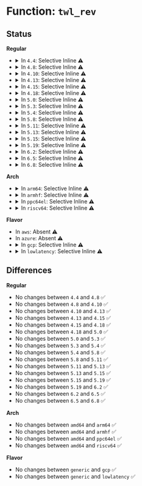 # Function: <code>twl_rev</code>

## Status
<b>Regular</b>
<ul>
<li>
<details>
<summary>In <code>4.4</code>: Selective Inline ⚠️</summary>

```c
unsigned int twl_rev();
```

**Collision:** Unique Global

**Inline:** Selective

**Transformation:** False

**Instances:**

```
In drivers/mfd/twl-core.c (ffffffff81587610)
Location: drivers/mfd/twl-core.c:413
Inline: True
Inline callers:
  - drivers/mfd/twl-core.c:twl_remove
  - drivers/mfd/twl-core.c:twl_remove
  - drivers/mfd/twl-core.c:add_numbered_child
  - drivers/mfd/twl-core.c:twl_probe
  - drivers/mfd/twl-core.c:twl_probe
  - drivers/mfd/twl-core.c:twl_probe
  - drivers/mfd/twl-core.c:twl_probe
  - drivers/mfd/twl-core.c:twl_probe
  - drivers/mfd/twl-core.c:twl_probe
  - drivers/mfd/twl-core.c:twl_probe
  - drivers/mfd/twl-core.c:twl_probe
  - drivers/mfd/twl-core.c:twl_probe
```
**Symbols:**

```
ffffffff81587610-ffffffff8158762e: twl_rev (STB_GLOBAL)
```
</details>
</li>
<li>
<details>
<summary>In <code>4.8</code>: Selective Inline ⚠️</summary>

```c
unsigned int twl_rev();
```

**Collision:** Unique Global

**Inline:** Selective

**Transformation:** False

**Instances:**

```
In drivers/mfd/twl-core.c (ffffffff815dcdf9)
Location: drivers/mfd/twl-core.c:413
Inline: True
Inline callers:
  - drivers/mfd/twl-core.c:twl_probe
  - drivers/mfd/twl-core.c:twl_probe
  - drivers/mfd/twl-core.c:twl_probe
  - drivers/mfd/twl-core.c:twl_probe
  - drivers/mfd/twl-core.c:twl_probe
  - drivers/mfd/twl-core.c:twl_probe
  - drivers/mfd/twl-core.c:twl_probe
  - drivers/mfd/twl-core.c:twl_probe
  - drivers/mfd/twl-core.c:twl_probe
  - drivers/mfd/twl-core.c:twl_remove
  - drivers/mfd/twl-core.c:twl_remove
  - drivers/mfd/twl-core.c:add_numbered_child
```
**Symbols:**

```
ffffffff815dc670-ffffffff815dc68e: twl_rev (STB_GLOBAL)
```
</details>
</li>
<li>
<details>
<summary>In <code>4.10</code>: Selective Inline ⚠️</summary>

```c
unsigned int twl_rev();
```

**Collision:** Unique Global

**Inline:** Selective

**Transformation:** False

**Instances:**

```
In drivers/mfd/twl-core.c (ffffffff81609ac9)
Location: drivers/mfd/twl-core.c:412
Inline: True
Inline callers:
  - drivers/mfd/twl-core.c:twl_probe
  - drivers/mfd/twl-core.c:twl_probe
  - drivers/mfd/twl-core.c:twl_probe
  - drivers/mfd/twl-core.c:twl_probe
  - drivers/mfd/twl-core.c:twl_probe
  - drivers/mfd/twl-core.c:twl_probe
  - drivers/mfd/twl-core.c:twl_probe
  - drivers/mfd/twl-core.c:twl_probe
  - drivers/mfd/twl-core.c:twl_probe
  - drivers/mfd/twl-core.c:twl_remove
  - drivers/mfd/twl-core.c:twl_remove
  - drivers/mfd/twl-core.c:add_numbered_child
```
**Symbols:**

```
ffffffff81609340-ffffffff8160935e: twl_rev (STB_GLOBAL)
```
</details>
</li>
<li>
<details>
<summary>In <code>4.13</code>: Selective Inline ⚠️</summary>

```c
unsigned int twl_rev();
```

**Collision:** Unique Global

**Inline:** Selective

**Transformation:** False

**Instances:**

```
In drivers/mfd/twl-core.c (ffffffff8161dc11)
Location: drivers/mfd/twl-core.c:412
Inline: True
Inline callers:
  - drivers/mfd/twl-core.c:twl_probe
  - drivers/mfd/twl-core.c:twl_probe
  - drivers/mfd/twl-core.c:twl_probe
  - drivers/mfd/twl-core.c:twl_probe
  - drivers/mfd/twl-core.c:twl_probe
  - drivers/mfd/twl-core.c:twl_probe
  - drivers/mfd/twl-core.c:twl_probe
  - drivers/mfd/twl-core.c:twl_probe
  - drivers/mfd/twl-core.c:twl_probe
  - drivers/mfd/twl-core.c:add_numbered_child
```
**Symbols:**

```
ffffffff8161d1c0-ffffffff8161d1dc: twl_rev (STB_GLOBAL)
```
</details>
</li>
<li>
<details>
<summary>In <code>4.15</code>: Selective Inline ⚠️</summary>

```c
unsigned int twl_rev();
```

**Collision:** Unique Global

**Inline:** Selective

**Transformation:** False

**Instances:**

```
In drivers/mfd/twl-core.c (ffffffff81686457)
Location: drivers/mfd/twl-core.c:412
Inline: True
Inline callers:
  - drivers/mfd/twl-core.c:twl_probe
  - drivers/mfd/twl-core.c:twl_probe
  - drivers/mfd/twl-core.c:twl_probe
  - drivers/mfd/twl-core.c:twl_probe
  - drivers/mfd/twl-core.c:twl_probe
  - drivers/mfd/twl-core.c:twl_probe
  - drivers/mfd/twl-core.c:twl_probe
  - drivers/mfd/twl-core.c:twl_probe
  - drivers/mfd/twl-core.c:twl_probe
  - drivers/mfd/twl-core.c:add_numbered_child
```
**Symbols:**

```
ffffffff81685a00-ffffffff81685a1c: twl_rev (STB_GLOBAL)
```
</details>
</li>
<li>
<details>
<summary>In <code>4.18</code>: Selective Inline ⚠️</summary>

```c
unsigned int twl_rev();
```

**Collision:** Unique Global

**Inline:** Selective

**Transformation:** False

**Instances:**

```
In drivers/mfd/twl-core.c (ffffffff816c253d)
Location: drivers/mfd/twl-core.c:412
Inline: True
Inline callers:
  - drivers/mfd/twl-core.c:twl_probe
  - drivers/mfd/twl-core.c:twl_probe
  - drivers/mfd/twl-core.c:twl_probe
  - drivers/mfd/twl-core.c:twl_probe
  - drivers/mfd/twl-core.c:twl_probe
  - drivers/mfd/twl-core.c:twl_probe
  - drivers/mfd/twl-core.c:twl_probe
  - drivers/mfd/twl-core.c:twl_probe
  - drivers/mfd/twl-core.c:twl_probe
  - drivers/mfd/twl-core.c:twl_remove
  - drivers/mfd/twl-core.c:twl_remove
  - drivers/mfd/twl-core.c:add_numbered_child
```
**Symbols:**

```
ffffffff816c1aa0-ffffffff816c1abc: twl_rev (STB_GLOBAL)
```
</details>
</li>
<li>
<details>
<summary>In <code>5.0</code>: Selective Inline ⚠️</summary>

```c
unsigned int twl_rev();
```

**Collision:** Unique Global

**Inline:** Selective

**Transformation:** False

**Instances:**

```
In drivers/mfd/twl-core.c (ffffffff816e376d)
Location: drivers/mfd/twl-core.c:412
Inline: True
Inline callers:
  - drivers/mfd/twl-core.c:twl_probe
  - drivers/mfd/twl-core.c:twl_probe
  - drivers/mfd/twl-core.c:twl_probe
  - drivers/mfd/twl-core.c:twl_probe
  - drivers/mfd/twl-core.c:twl_probe
  - drivers/mfd/twl-core.c:twl_probe
  - drivers/mfd/twl-core.c:twl_probe
  - drivers/mfd/twl-core.c:twl_probe
  - drivers/mfd/twl-core.c:twl_probe
  - drivers/mfd/twl-core.c:twl_remove
  - drivers/mfd/twl-core.c:twl_remove
  - drivers/mfd/twl-core.c:add_numbered_child
```
**Symbols:**

```
ffffffff816e2ee0-ffffffff816e2efc: twl_rev (STB_GLOBAL)
```
</details>
</li>
<li>
<details>
<summary>In <code>5.3</code>: Selective Inline ⚠️</summary>

```c
unsigned int twl_rev();
```

**Collision:** Unique Global

**Inline:** Selective

**Transformation:** False

**Instances:**

```
In drivers/mfd/twl-core.c (ffffffff8171d30c)
Location: drivers/mfd/twl-core.c:399
Inline: True
Inline callers:
  - drivers/mfd/twl-core.c:twl_probe
  - drivers/mfd/twl-core.c:twl_probe
  - drivers/mfd/twl-core.c:twl_probe
  - drivers/mfd/twl-core.c:twl_remove
  - drivers/mfd/twl-core.c:twl_remove
  - drivers/mfd/twl-core.c:add_children
  - drivers/mfd/twl-core.c:add_children
  - drivers/mfd/twl-core.c:add_children
  - drivers/mfd/twl-core.c:add_children
  - drivers/mfd/twl-core.c:add_children
  - drivers/mfd/twl-core.c:add_children
  - drivers/mfd/twl-core.c:add_numbered_child
```
**Symbols:**

```
ffffffff8171c520-ffffffff8171c53c: twl_rev (STB_GLOBAL)
```
</details>
</li>
<li>
<details>
<summary>In <code>5.4</code>: Selective Inline ⚠️</summary>

```c
unsigned int twl_rev();
```

**Collision:** Unique Global

**Inline:** Selective

**Transformation:** False

**Instances:**

```
In drivers/mfd/twl-core.c (ffffffff817415df)
Location: drivers/mfd/twl-core.c:399
Inline: True
Inline callers:
  - drivers/mfd/twl-core.c:twl_probe
  - drivers/mfd/twl-core.c:twl_probe
  - drivers/mfd/twl-core.c:twl_probe
  - drivers/mfd/twl-core.c:twl_remove
  - drivers/mfd/twl-core.c:twl_remove
  - drivers/mfd/twl-core.c:add_children
  - drivers/mfd/twl-core.c:add_children
  - drivers/mfd/twl-core.c:add_children
  - drivers/mfd/twl-core.c:add_children
  - drivers/mfd/twl-core.c:add_children
  - drivers/mfd/twl-core.c:add_children
  - drivers/mfd/twl-core.c:add_numbered_child
```
**Symbols:**

```
ffffffff817407f0-ffffffff8174080c: twl_rev (STB_GLOBAL)
```
</details>
</li>
<li>
<details>
<summary>In <code>5.8</code>: Selective Inline ⚠️</summary>

```c
unsigned int twl_rev();
```

**Collision:** Unique Global

**Inline:** Selective

**Transformation:** False

**Instances:**

```
In drivers/mfd/twl-core.c (ffffffff817ff183)
Location: drivers/mfd/twl-core.c:399
Inline: True
Inline callers:
  - drivers/mfd/twl-core.c:twl_probe
  - drivers/mfd/twl-core.c:twl_probe
  - drivers/mfd/twl-core.c:twl_probe
  - drivers/mfd/twl-core.c:twl_remove
  - drivers/mfd/twl-core.c:twl_remove
  - drivers/mfd/twl-core.c:add_children
  - drivers/mfd/twl-core.c:add_children
  - drivers/mfd/twl-core.c:add_children
  - drivers/mfd/twl-core.c:add_children
  - drivers/mfd/twl-core.c:add_children
  - drivers/mfd/twl-core.c:add_children
  - drivers/mfd/twl-core.c:add_numbered_child
  - drivers/mfd/twl-core.c:twl_get_regmap
```
**Symbols:**

```
ffffffff817fe2a0-ffffffff817fe2bc: twl_rev (STB_GLOBAL)
```
</details>
</li>
<li>
<details>
<summary>In <code>5.11</code>: Selective Inline ⚠️</summary>

```c
unsigned int twl_rev();
```

**Collision:** Unique Global

**Inline:** Selective

**Transformation:** False

**Instances:**

```
In drivers/mfd/twl-core.c (ffffffff818105b3)
Location: drivers/mfd/twl-core.c:399
Inline: True
Inline callers:
  - drivers/mfd/twl-core.c:twl_probe
  - drivers/mfd/twl-core.c:twl_probe
  - drivers/mfd/twl-core.c:twl_probe
  - drivers/mfd/twl-core.c:twl_remove
  - drivers/mfd/twl-core.c:twl_remove
  - drivers/mfd/twl-core.c:add_children
  - drivers/mfd/twl-core.c:add_children
  - drivers/mfd/twl-core.c:add_children
  - drivers/mfd/twl-core.c:add_children
  - drivers/mfd/twl-core.c:add_children
  - drivers/mfd/twl-core.c:add_children
  - drivers/mfd/twl-core.c:add_numbered_child
  - drivers/mfd/twl-core.c:twl_get_regmap
```
**Symbols:**

```
ffffffff8180f6d0-ffffffff8180f6ec: twl_rev (STB_GLOBAL)
```
</details>
</li>
<li>
<details>
<summary>In <code>5.13</code>: Selective Inline ⚠️</summary>

```c
unsigned int twl_rev();
```

**Collision:** Unique Global

**Inline:** Selective

**Transformation:** False

**Instances:**

```
In drivers/mfd/twl-core.c (ffffffff817f4cde)
Location: drivers/mfd/twl-core.c:399
Inline: True
Inline callers:
  - drivers/mfd/twl-core.c:twl_probe
  - drivers/mfd/twl-core.c:twl_probe
  - drivers/mfd/twl-core.c:twl_probe
  - drivers/mfd/twl-core.c:twl_remove
  - drivers/mfd/twl-core.c:twl_remove
  - drivers/mfd/twl-core.c:add_children
  - drivers/mfd/twl-core.c:add_children
  - drivers/mfd/twl-core.c:add_children
  - drivers/mfd/twl-core.c:add_children
  - drivers/mfd/twl-core.c:add_children
  - drivers/mfd/twl-core.c:add_children
  - drivers/mfd/twl-core.c:add_numbered_child
  - drivers/mfd/twl-core.c:twl_get_regmap
```
**Symbols:**

```
ffffffff817f3f00-ffffffff817f3f1c: twl_rev (STB_GLOBAL)
```
</details>
</li>
<li>
<details>
<summary>In <code>5.15</code>: Selective Inline ⚠️</summary>

```c
unsigned int twl_rev();
```

**Collision:** Unique Global

**Inline:** Selective

**Transformation:** False

**Instances:**

```
In drivers/mfd/twl-core.c (ffffffff8187dd4d)
Location: drivers/mfd/twl-core.c:399
Inline: True
Inline callers:
  - drivers/mfd/twl-core.c:twl_probe
  - drivers/mfd/twl-core.c:twl_probe
  - drivers/mfd/twl-core.c:twl_probe
  - drivers/mfd/twl-core.c:twl_remove
  - drivers/mfd/twl-core.c:twl_remove
  - drivers/mfd/twl-core.c:add_children
  - drivers/mfd/twl-core.c:add_children
  - drivers/mfd/twl-core.c:add_children
  - drivers/mfd/twl-core.c:add_children
  - drivers/mfd/twl-core.c:add_children
  - drivers/mfd/twl-core.c:add_children
  - drivers/mfd/twl-core.c:add_numbered_child
  - drivers/mfd/twl-core.c:twl_get_regmap
```
**Symbols:**

```
ffffffff8187cf40-ffffffff8187cf5c: twl_rev (STB_GLOBAL)
```
</details>
</li>
<li>
<details>
<summary>In <code>5.19</code>: Selective Inline ⚠️</summary>

```c
unsigned int twl_rev();
```

**Collision:** Unique Global

**Inline:** Selective

**Transformation:** False

**Instances:**

```
In drivers/mfd/twl-core.c (ffffffff819c626c)
Location: drivers/mfd/twl-core.c:399
Inline: True
Inline callers:
  - drivers/mfd/twl-core.c:twl_probe
  - drivers/mfd/twl-core.c:twl_probe
  - drivers/mfd/twl-core.c:twl_probe
  - drivers/mfd/twl-core.c:twl_remove
  - drivers/mfd/twl-core.c:twl_remove
  - drivers/mfd/twl-core.c:add_children
  - drivers/mfd/twl-core.c:add_children
  - drivers/mfd/twl-core.c:add_children
  - drivers/mfd/twl-core.c:add_children
  - drivers/mfd/twl-core.c:add_children
  - drivers/mfd/twl-core.c:add_children
  - drivers/mfd/twl-core.c:add_numbered_child
  - drivers/mfd/twl-core.c:twl_get_regmap
```
**Symbols:**

```
ffffffff819c5340-ffffffff819c5362: twl_rev (STB_GLOBAL)
```
</details>
</li>
<li>
<details>
<summary>In <code>6.2</code>: Selective Inline ⚠️</summary>

```c
unsigned int twl_rev();
```

**Collision:** Unique Global

**Inline:** Selective

**Transformation:** False

**Instances:**

```
In drivers/mfd/twl-core.c (ffffffff81b3cc0a)
Location: drivers/mfd/twl-core.c:399
Inline: True
Inline callers:
  - drivers/mfd/twl-core.c:twl_probe
  - drivers/mfd/twl-core.c:twl_probe
  - drivers/mfd/twl-core.c:twl_probe
  - drivers/mfd/twl-core.c:twl_remove
  - drivers/mfd/twl-core.c:twl_remove
  - drivers/mfd/twl-core.c:twl_get_regmap
```
**Symbols:**

```
ffffffff81b3c3b0-ffffffff81b3c3d2: twl_rev (STB_GLOBAL)
```
</details>
</li>
<li>
<details>
<summary>In <code>6.5</code>: Selective Inline ⚠️</summary>

```c
unsigned int twl_rev();
```

**Collision:** Unique Global

**Inline:** Selective

**Transformation:** False

**Instances:**

```
In drivers/mfd/twl-core.c (ffffffff81b8ffee)
Location: drivers/mfd/twl-core.c:402
Inline: True
Inline callers:
  - drivers/mfd/twl-core.c:twl_probe
  - drivers/mfd/twl-core.c:twl_probe
  - drivers/mfd/twl-core.c:twl_probe
  - drivers/mfd/twl-core.c:twl_remove
  - drivers/mfd/twl-core.c:twl_remove
  - drivers/mfd/twl-core.c:twl_get_regmap
```
**Symbols:**

```
ffffffff81b8f7d0-ffffffff81b8f7f2: twl_rev (STB_GLOBAL)
```
</details>
</li>
<li>
<details>
<summary>In <code>6.8</code>: Selective Inline ⚠️</summary>

```c
unsigned int twl_rev();
```

**Collision:** Unique Global

**Inline:** Selective

**Transformation:** False

**Instances:**

```
In drivers/mfd/twl-core.c (ffffffff81be3f11)
Location: drivers/mfd/twl-core.c:404
Inline: True
Inline callers:
  - drivers/mfd/twl-core.c:twl_probe
  - drivers/mfd/twl-core.c:twl_probe
  - drivers/mfd/twl-core.c:twl_probe
  - drivers/mfd/twl-core.c:twl_remove
  - drivers/mfd/twl-core.c:twl_remove
  - drivers/mfd/twl-core.c:twl_get_regmap
```
**Symbols:**

```
ffffffff81be36f0-ffffffff81be3712: twl_rev (STB_GLOBAL)
```
</details>
</li>
</ul>
<b>Arch</b>
<ul>
<li>
<details>
<summary>In <code>arm64</code>: Selective Inline ⚠️</summary>

```c
unsigned int twl_rev();
```

**Collision:** Unique Global

**Inline:** Selective

**Transformation:** False

**Instances:**

```
In drivers/mfd/twl-core.c (ffff80001093ce04)
Location: drivers/mfd/twl-core.c:399
Inline: True
Inline callers:
  - drivers/mfd/twl-core.c:twl_probe
  - drivers/mfd/twl-core.c:twl_probe
  - drivers/mfd/twl-core.c:twl_probe
  - drivers/mfd/twl-core.c:twl_remove
  - drivers/mfd/twl-core.c:twl_remove
  - drivers/mfd/twl-core.c:add_children
  - drivers/mfd/twl-core.c:add_children
  - drivers/mfd/twl-core.c:add_children
  - drivers/mfd/twl-core.c:add_children
  - drivers/mfd/twl-core.c:add_children
  - drivers/mfd/twl-core.c:add_children
  - drivers/mfd/twl-core.c:add_numbered_child
```
**Symbols:**

```
ffff80001093bef0-ffff80001093bf1c: twl_rev (STB_GLOBAL)
```
</details>
</li>
<li>
<details>
<summary>In <code>armhf</code>: Selective Inline ⚠️</summary>

```c
unsigned int twl_rev();
```

**Collision:** Unique Global

**Inline:** Selective

**Transformation:** False

**Instances:**

```
In drivers/mfd/twl-core.c (c0a25878)
Location: drivers/mfd/twl-core.c:399
Inline: True
Inline callers:
  - drivers/mfd/twl-core.c:twl_probe
  - drivers/mfd/twl-core.c:twl_probe
  - drivers/mfd/twl-core.c:twl_probe
  - drivers/mfd/twl-core.c:twl_remove
  - drivers/mfd/twl-core.c:twl_remove
  - drivers/mfd/twl-core.c:add_children
  - drivers/mfd/twl-core.c:add_children
  - drivers/mfd/twl-core.c:add_children
  - drivers/mfd/twl-core.c:add_children
  - drivers/mfd/twl-core.c:add_children
  - drivers/mfd/twl-core.c:add_children
  - drivers/mfd/twl-core.c:add_children
  - drivers/mfd/twl-core.c:add_numbered_child
Direct callers:
  - drivers/regulator/twl6030-regulator.c:twl6030reg_set_mode
  - drivers/regulator/twl6030-regulator.c:twl6030reg_disable
  - drivers/regulator/twl6030-regulator.c:twl6030reg_enable
  - drivers/regulator/twl6030-regulator.c:twl6030reg_is_enabled
  - drivers/rtc/rtc-twl.c:twl_rtc_probe
  - drivers/rtc/rtc-twl.c:twl_rtc_probe
```
**Symbols:**

```
c0a24768-c0a24794: twl_rev (STB_GLOBAL)
```
</details>
</li>
<li>
<details>
<summary>In <code>ppc64el</code>: Selective Inline ⚠️</summary>

```c
unsigned int twl_rev();
```

**Collision:** Unique Global

**Inline:** Selective

**Transformation:** False

**Instances:**

```
In drivers/mfd/twl-core.c (c0000000009e4ab4)
Location: drivers/mfd/twl-core.c:399
Inline: True
Inline callers:
  - drivers/mfd/twl-core.c:twl_probe
  - drivers/mfd/twl-core.c:twl_probe
  - drivers/mfd/twl-core.c:twl_probe
  - drivers/mfd/twl-core.c:twl_remove
  - drivers/mfd/twl-core.c:twl_remove
  - drivers/mfd/twl-core.c:add_children
  - drivers/mfd/twl-core.c:add_children
  - drivers/mfd/twl-core.c:add_children
  - drivers/mfd/twl-core.c:add_children
  - drivers/mfd/twl-core.c:add_children
  - drivers/mfd/twl-core.c:add_children
  - drivers/mfd/twl-core.c:add_numbered_child
```
**Symbols:**

```
c0000000009e3810-c0000000009e383c: twl_rev (STB_GLOBAL)
```
</details>
</li>
<li>
<details>
<summary>In <code>riscv64</code>: Selective Inline ⚠️</summary>

```c
unsigned int twl_rev();
```

**Collision:** Unique Global

**Inline:** Selective

**Transformation:** False

**Instances:**

```
In drivers/mfd/twl-core.c (ffffffe0005b108c)
Location: drivers/mfd/twl-core.c:399
Inline: True
Inline callers:
  - drivers/mfd/twl-core.c:twl_probe
  - drivers/mfd/twl-core.c:twl_probe
  - drivers/mfd/twl-core.c:twl_probe
  - drivers/mfd/twl-core.c:twl_remove
  - drivers/mfd/twl-core.c:twl_remove
  - drivers/mfd/twl-core.c:add_children
  - drivers/mfd/twl-core.c:add_children
  - drivers/mfd/twl-core.c:add_children
  - drivers/mfd/twl-core.c:add_children
  - drivers/mfd/twl-core.c:add_children
  - drivers/mfd/twl-core.c:add_children
  - drivers/mfd/twl-core.c:add_numbered_child
```
**Symbols:**

```
ffffffe0005b0490-ffffffe0005b04b8: twl_rev (STB_GLOBAL)
```
</details>
</li>
</ul>
<b>Flavor</b>
<ul>
<li>
In <code>aws</code>: Absent ⚠️
</li>
<li>
In <code>azure</code>: Absent ⚠️
</li>
<li>
<details>
<summary>In <code>gcp</code>: Selective Inline ⚠️</summary>

```c
unsigned int twl_rev();
```

**Collision:** Unique Global

**Inline:** Selective

**Transformation:** False

**Instances:**

```
In drivers/mfd/twl-core.c (ffffffff81734a9f)
Location: drivers/mfd/twl-core.c:399
Inline: True
Inline callers:
  - drivers/mfd/twl-core.c:twl_probe
  - drivers/mfd/twl-core.c:twl_probe
  - drivers/mfd/twl-core.c:twl_probe
  - drivers/mfd/twl-core.c:twl_remove
  - drivers/mfd/twl-core.c:twl_remove
  - drivers/mfd/twl-core.c:add_children
  - drivers/mfd/twl-core.c:add_children
  - drivers/mfd/twl-core.c:add_children
  - drivers/mfd/twl-core.c:add_children
  - drivers/mfd/twl-core.c:add_children
  - drivers/mfd/twl-core.c:add_children
  - drivers/mfd/twl-core.c:add_numbered_child
```
**Symbols:**

```
ffffffff81733cb0-ffffffff81733ccc: twl_rev (STB_GLOBAL)
```
</details>
</li>
<li>
<details>
<summary>In <code>lowlatency</code>: Selective Inline ⚠️</summary>

```c
unsigned int twl_rev();
```

**Collision:** Unique Global

**Inline:** Selective

**Transformation:** False

**Instances:**

```
In drivers/mfd/twl-core.c (ffffffff8174fedf)
Location: drivers/mfd/twl-core.c:399
Inline: True
Inline callers:
  - drivers/mfd/twl-core.c:twl_probe
  - drivers/mfd/twl-core.c:twl_probe
  - drivers/mfd/twl-core.c:twl_probe
  - drivers/mfd/twl-core.c:twl_remove
  - drivers/mfd/twl-core.c:twl_remove
  - drivers/mfd/twl-core.c:add_children
  - drivers/mfd/twl-core.c:add_children
  - drivers/mfd/twl-core.c:add_children
  - drivers/mfd/twl-core.c:add_children
  - drivers/mfd/twl-core.c:add_children
  - drivers/mfd/twl-core.c:add_children
  - drivers/mfd/twl-core.c:add_numbered_child
```
**Symbols:**

```
ffffffff8174f0f0-ffffffff8174f10c: twl_rev (STB_GLOBAL)
```
</details>
</li>
</ul>

## Differences
<b>Regular</b>
<ul>
<li>
No changes between <code>4.4</code> and <code>4.8</code> ✅
</li>
<li>
No changes between <code>4.8</code> and <code>4.10</code> ✅
</li>
<li>
No changes between <code>4.10</code> and <code>4.13</code> ✅
</li>
<li>
No changes between <code>4.13</code> and <code>4.15</code> ✅
</li>
<li>
No changes between <code>4.15</code> and <code>4.18</code> ✅
</li>
<li>
No changes between <code>4.18</code> and <code>5.0</code> ✅
</li>
<li>
No changes between <code>5.0</code> and <code>5.3</code> ✅
</li>
<li>
No changes between <code>5.3</code> and <code>5.4</code> ✅
</li>
<li>
No changes between <code>5.4</code> and <code>5.8</code> ✅
</li>
<li>
No changes between <code>5.8</code> and <code>5.11</code> ✅
</li>
<li>
No changes between <code>5.11</code> and <code>5.13</code> ✅
</li>
<li>
No changes between <code>5.13</code> and <code>5.15</code> ✅
</li>
<li>
No changes between <code>5.15</code> and <code>5.19</code> ✅
</li>
<li>
No changes between <code>5.19</code> and <code>6.2</code> ✅
</li>
<li>
No changes between <code>6.2</code> and <code>6.5</code> ✅
</li>
<li>
No changes between <code>6.5</code> and <code>6.8</code> ✅
</li>
</ul>
<b>Arch</b>
<ul>
<li>
No changes between <code>amd64</code> and <code>arm64</code> ✅
</li>
<li>
No changes between <code>amd64</code> and <code>armhf</code> ✅
</li>
<li>
No changes between <code>amd64</code> and <code>ppc64el</code> ✅
</li>
<li>
No changes between <code>amd64</code> and <code>riscv64</code> ✅
</li>
</ul>
<b>Flavor</b>
<ul>
<li>
No changes between <code>generic</code> and <code>gcp</code> ✅
</li>
<li>
No changes between <code>generic</code> and <code>lowlatency</code> ✅
</li>
</ul>
